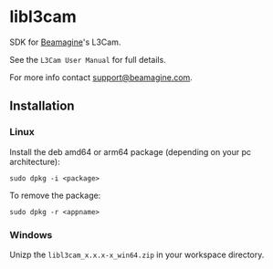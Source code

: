 # libl3cam

SDK for [Beamagine](https://beamagine.com/)'s L3Cam.

See the `L3Cam User Manual` for full details.

For more info contact support@beamagine.com.

## Installation

### Linux

Install the deb amd64 or arm64 package (depending on your pc architecture):

```
sudo dpkg -i <package>
```

To remove the package:

```
sudo dpkg -r <appname>
```

### Windows

Unizp the `libl3cam_x.x.x-x_win64.zip` in your workspace directory.
